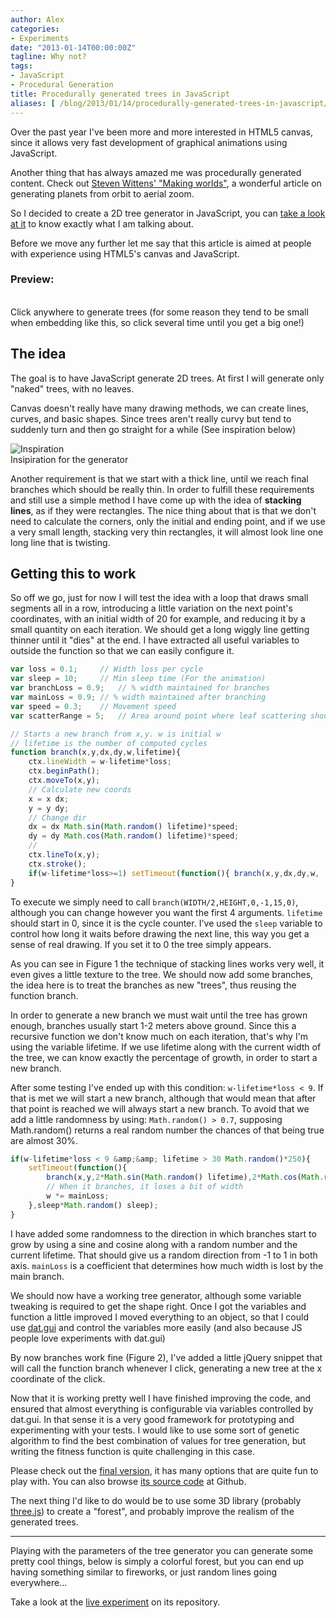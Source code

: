 ```yaml
---
author: Alex
categories:
- Experiments
date: "2013-01-14T00:00:00Z"
tagline: Why not?
tags:
- JavaScript
- Procedural Generation
title: Procedurally generated trees in JavaScript
aliases: [ /blog/2013/01/14/procedurally-generated-trees-in-javascript/ ]
---
```


Over the past year I\'ve been more and more interested in HTML5 canvas, since it allows very fast development of graphical animations using JavaScript.

Another thing that has always amazed me was procedurally generated content. Check out [Steven Wittens\' \"Making worlds\"][1], a wonderful article on generating planets from orbit to aerial zoom.

[1]: http://acko.net/blog/making-worlds-introduction/

So I decided to create a 2D tree generator in JavaScript, you can [take a look at it][2] to know exactly what I am talking about.

[2]: https://aurbano.github.io/TreeGenerator/ "Tree generator"

Before we move any further let me say that this article is aimed at people with experience using HTML5\'s canvas and JavaScript.

### Preview:

<div class="caption" id="treeContainer" style="width:100%;">
	<canvas id="bg" style="color:#09F"></canvas><br />
	Click anywhere to generate trees (for some reason they tend to be small when embedding like this, so click several time until you get a big one!)
</div>

## The idea

The goal is to have JavaScript generate 2D trees. At first I will generate only \"naked\" trees, with no leaves.

Canvas doesn\'t really have many drawing methods, we can create lines, curves, and basic shapes. Since trees aren\'t really curvy but tend to suddenly turn and then go straight for a while (See inspiration below)

<div class="caption">
	<img src="http://thumbs.dreamstime.com/x/naked-tree-14208046.jpg" alt="Inspiration" style="max-height:200px; display:inline" class="img-responsive" /><br />
	Insipiration for the generator
</div>

Another requirement is that we start with a thick line, until we reach final branches which should be really thin. In order to fulfill these requirements and still use a simple method I have come up with the idea of **stacking lines**, as if they were rectangles. The nice thing about that is that we don\'t need to calculate the corners, only the initial and ending point, and if we use a very small length, stacking very thin rectangles, it will almost look line one long line that is twisting.

## Getting this to work

So off we go, just for now I will test the idea with a loop that draws small segments all in a row, introducing a little variation on the next point\'s coordinates, with an initial width of 20 for example, and reducing it by a small quantity on each iteration. We should get a long wiggly line getting thinner until it \"dies\" at the end. I have extracted all useful variables to outside the function so that we can easily configure it.

``` javascript
var loss = 0.1;		// Width loss per cycle
var sleep = 10;		// Min sleep time (For the animation)
var branchLoss = 0.9;	// % width maintained for branches
var mainLoss = 0.9;	// % width maintained after branching
var speed = 0.3;	// Movement speed
var scatterRange = 5;	// Area around point where leaf scattering should occur

// Starts a new branch from x,y. w is initial w
// lifetime is the number of computed cycles
function branch(x,y,dx,dy,w,lifetime){
	ctx.lineWidth = w-lifetime*loss;
	ctx.beginPath();
	ctx.moveTo(x,y);
	// Calculate new coords
	x = x dx;
	y = y dy;
	// Change dir
	dx = dx Math.sin(Math.random() lifetime)*speed;
	dy = dy Math.cos(Math.random() lifetime)*speed;
	//
	ctx.lineTo(x,y);
	ctx.stroke();
	if(w-lifetime*loss>=1) setTimeout(function(){ branch(x,y,dx,dy,w,  lifetime); },sleep);
}
```

To execute we simply need to call `branch(WIDTH/2,HEIGHT,0,-1,15,0)`, although you can change however you want the first 4 arguments. `lifetime` should start in 0, since it is the cycle counter. I\'ve used the `sleep` variable to control how long it waits before drawing the next line, this way you get a sense of real drawing. If you set it to 0 the tree simply appears.

As you can see in Figure 1 the technique of stacking lines works very well, it even gives a little texture to the tree. We should now add some branches, the idea here is to treat the branches as new \"trees\", thus reusing the function branch.

In order to generate a new branch we must wait until the tree has grown enough, branches usually start 1-2 meters above ground. Since this a recursive function we don\'t know much on each iteration, that\'s why I\'m using the variable lifetime. If we use lifetime along with the current width of the tree, we can know exactly the percentage of growth, in order to start a new branch.

After some testing I\'ve ended up with this condition: `w-lifetime*loss < 9`. If that is met we will start a new branch, although that would mean that after that point is reached we will always start a new branch. To avoid that we add a little randomness by using: `Math.random() > 0.7`, supposing Math.random() returns a real random number the chances of that being true are almost 30%.

``` javascript
if(w-lifetime*loss < 9 &amp;&amp; lifetime > 30 Math.random()*250){
	setTimeout(function(){
		branch(x,y,2*Math.sin(Math.random() lifetime),2*Math.cos(Math.random() lifetime),(w-lifetime*loss)*branchLoss,0);
		// When it branches, it loses a bit of width
		w *= mainLoss;
	},sleep*Math.random() sleep);
}
```

I have added some randomness to the direction in which branches start to grow by using a sine and cosine along with a random number and the current lifetime. That should give us a random direction from -1 to 1 in both axis. `mainLoss` is a coefficient that determines how much width is lost by the main branch.

We should now have a working tree generator, although some variable tweaking is required to get the shape right. Once I got the variables and function a little improved I moved everything to an object, so that I could use [dat.gui][6] and control the variables more easily (and also because JS people love experiments with dat.gui)

[6]: http://code.google.com/p/dat-gui/

By now branches work fine (Figure 2), I\'ve added a little jQuery snippet that will call the function branch whenever I click, generating a new tree at the x coordinate of the click.

Now that it is working pretty well I have finished improving the code, and ensured that almost everything is configurable via variables controlled by dat.gui. In that sense it is a very good framework for prototyping and experimenting with your tests. I would like to use some sort of genetic algorithm to find the best combination of values for tree generation, but writing the fitness function is quite challenging in this case.

Please check out the [final version][7], it has many options that are quite fun to play with. You can also browse [its source code][8] at Github.

[7]: https://aurbano.github.io/TreeGenerator/
[8]: https://github.com/aurbano/TreeGenerator

The next thing I\'d like to do would be to use some 3D library (probably [three.js][8]) to create a \"forest\", and probably improve the realism of the generated trees.

[8]: http://mrdoob.github.com/three.js/

<hr style="clear:both" />

Playing with the parameters of the tree generator you can generate some pretty cool things, below is simply a colorful forest, but you can end up having something similar to fireworks, or just random lines going everywhere...

Take a look at the <a href="https://aurbano.github.io/TreeGenerator/">live experiment</a> on its repository.

<script type="text/javascript" src="https://aurbano.github.io/TreeGenerator/src/TreeGenerator.js" ></script>
<script type="text/javascript">
	$(document).ready(function(){
		console.log("Init Tree generator");
		var canvas = $('#bg'),
			container = $('#treeContainer');

		// Resize the canvas to fit the container
		function resizeCanvas(){
			canvas.attr('width',container.width());
			canvas.attr('height', 300);
		}
		$(window).resize(function(){
 			resizeCanvas();
		});
		resizeCanvas();

		var tree = new TreeGenerator(canvas, {
			fitScreen: false,
			bgColor: [245, 245, 245],
			treeColor: '#000000',
			spawnInterval: 1500,
			initialWidth: 6
		});
		tree.start();

		canvas.click(function(e){
			var parentOffset = $(this).parent().offset(); 
		    var relX = e.pageX - parentOffset.left;
		    var relY = e.pageY - parentOffset.top;

			tree.branch(relX, canvas.height(), 0, -Math.random()*3, Math.random()*tree.settings.initialWidth,5,0,'#000',tree);
		});
	});
</script>
